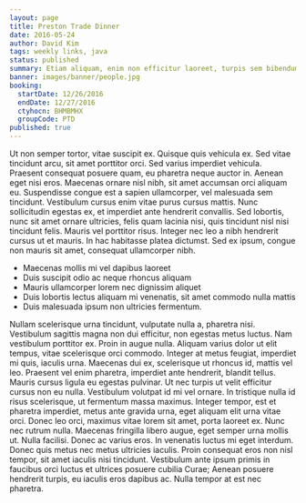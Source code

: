 ```yaml
---
layout: page
title: Preston Trade Dinner
date: 2016-05-24
author: David Kim
tags: weekly links, java
status: published
summary: Etiam aliquam, enim non efficitur laoreet, turpis sem bibendum urna.
banner: images/banner/people.jpg
booking:
  startDate: 12/26/2016
  endDate: 12/27/2016
  ctyhocn: BHMBMHX
  groupCode: PTD
published: true
---
```

Ut non semper tortor, vitae suscipit ex. Quisque quis vehicula ex. Sed vitae tincidunt arcu, sit amet porttitor orci. Sed varius imperdiet vehicula. Praesent consequat posuere quam, eu pharetra neque auctor in. Aenean eget nisi eros. Maecenas ornare nisl nibh, sit amet accumsan orci aliquam eu. Suspendisse congue est a sapien ullamcorper, vel malesuada sem tincidunt. Vestibulum cursus enim vitae purus cursus mattis. Nunc sollicitudin egestas ex, et imperdiet ante hendrerit convallis. Sed lobortis, nunc sit amet ornare ultricies, felis quam lacinia nisi, quis tincidunt nisl nisi tincidunt felis. Mauris vel porttitor risus. Integer nec leo a nibh hendrerit cursus ut et mauris. In hac habitasse platea dictumst. Sed ex ipsum, congue non mauris sit amet, consequat ullamcorper nibh.

* Maecenas mollis mi vel dapibus laoreet
* Duis suscipit odio ac neque rhoncus aliquam
* Mauris ullamcorper lorem nec dignissim aliquet
* Duis lobortis lectus aliquam mi venenatis, sit amet commodo nulla mattis
* Duis malesuada ipsum non ultricies fermentum.

Nullam scelerisque urna tincidunt, vulputate nulla a, pharetra nisi. Vestibulum sagittis magna non dui efficitur, non egestas metus luctus. Nam vestibulum porttitor ex. Proin in augue nulla. Aliquam varius dolor ut elit tempus, vitae scelerisque orci commodo. Integer at metus feugiat, imperdiet mi quis, iaculis urna. Maecenas dui ex, scelerisque ut rhoncus id, mattis vel leo. Praesent vel enim pharetra, imperdiet ante hendrerit, blandit tellus. Mauris cursus ligula eu egestas pulvinar. Ut nec turpis ut velit efficitur cursus non eu nulla. Vestibulum volutpat id mi vel ornare. In tristique nulla id risus scelerisque, ut fermentum massa maximus. Integer tempor, est et pharetra imperdiet, metus ante gravida urna, eget aliquam elit urna vitae orci. Donec leo orci, maximus vitae lorem sit amet, porta laoreet ex. Nunc nec rutrum nulla. Maecenas fringilla libero augue, eget semper urna mollis ut.
Nulla facilisi. Donec ac varius eros. In venenatis luctus mi eget interdum. Donec quis metus nec metus ultricies iaculis. Proin consequat eros non nisl tempor, sit amet iaculis nisi tincidunt. Vestibulum ante ipsum primis in faucibus orci luctus et ultrices posuere cubilia Curae; Aenean posuere hendrerit turpis, eu iaculis eros dapibus ac. Nulla tempor at est nec pharetra.
